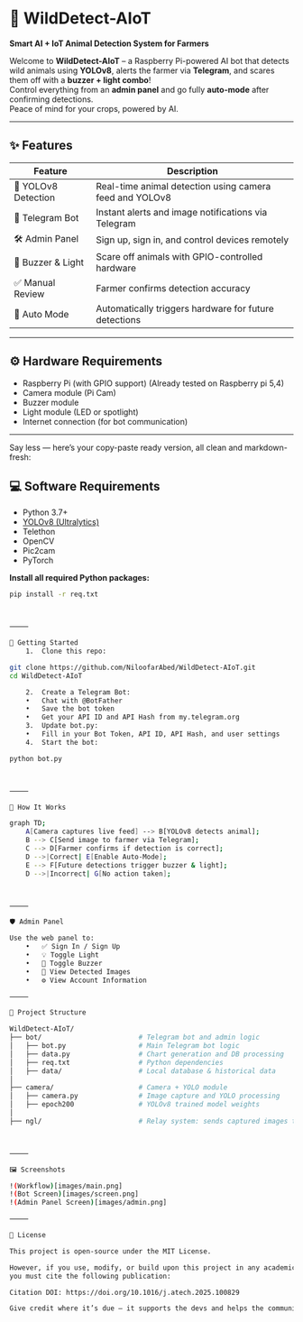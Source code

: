 # 🐾 WildDetect-AIoT  
**Smart AI + IoT Animal Detection System for Farmers**

Welcome to **WildDetect-AIoT** – a Raspberry Pi-powered AI bot that detects wild animals using **YOLOv8**, alerts the farmer via **Telegram**, and scares them off with a **buzzer + light combo**!  
Control everything from an **admin panel** and go fully **auto-mode** after confirming detections.  
Peace of mind for your crops, powered by AI.

---

## ✨ Features

| Feature | Description |
|--------|-------------|
| 🧠 YOLOv8 Detection | Real-time animal detection using camera feed and YOLOv8 |
| 📲 Telegram Bot | Instant alerts and image notifications via Telegram |
| 🛠️ Admin Panel | Sign up, sign in, and control devices remotely |
| 🔔 Buzzer & Light | Scare off animals with GPIO-controlled hardware |
| ✅ Manual Review | Farmer confirms detection accuracy |
| 🤖 Auto Mode | Automatically triggers hardware for future detections |

---

## ⚙️ Hardware Requirements

- Raspberry Pi (with GPIO support) (Already tested on Raspberry pi 5,4)
- Camera module (Pi Cam)
- Buzzer module
- Light module (LED or spotlight)
- Internet connection (for bot communication)

---

Say less — here’s your copy-paste ready version, all clean and markdown-fresh:

## 💻 Software Requirements

- Python 3.7+
- [YOLOv8 (Ultralytics)](https://github.com/ultralytics/ultralytics)
- Telethon  
- OpenCV  
- Pic2cam  
- PyTorch  

**Install all required Python packages:**
```bash
pip install -r req.txt



⸻

🚀 Getting Started
	1.	Clone this repo:

git clone https://github.com/NiloofarAbed/WildDetect-AIoT.git
cd WildDetect-AIoT

	2.	Create a Telegram Bot:
	•	Chat with @BotFather
	•	Save the bot token
	•	Get your API ID and API Hash from my.telegram.org
	3.	Update bot.py:
	•	Fill in your Bot Token, API ID, API Hash, and user settings
	4.	Start the bot:

python bot.py



⸻

🧪 How It Works

graph TD;
    A[Camera captures live feed] --> B[YOLOv8 detects animal];
    B --> C[Send image to farmer via Telegram];
    C --> D[Farmer confirms if detection is correct];
    D -->|Correct| E[Enable Auto-Mode];
    E --> F[Future detections trigger buzzer & light];
    D -->|Incorrect| G[No action taken];



⸻

🛡 Admin Panel

Use the web panel to:
	•	✅ Sign In / Sign Up
	•	💡 Toggle Light
	•	🔔 Toggle Buzzer
	•	📸 View Detected Images
	•	⚙️ View Account Information

⸻

📁 Project Structure

WildDetect-AIoT/
├── bot/                        # Telegram bot and admin logic
│   ├── bot.py                  # Main Telegram bot logic
│   ├── data.py                 # Chart generation and DB processing
│   ├── req.txt                 # Python dependencies
│   ├── data/                   # Local database & historical data
│
├── camera/                     # Camera + YOLO module
│   ├── camera.py               # Image capture and YOLO processing
│   ├── epoch200                # YOLOv8 trained model weights
│
├── ngl/                        # Relay system: sends captured images to bot



⸻

🖼️ Screenshots

!(Workflow)[images/main.png]
!(Bot Screen)[images/screen.png]
!(Admin Panel Screen)[images/admin.png]

⸻

📝 License

This project is open-source under the MIT License.

However, if you use, modify, or build upon this project in any academic, research, or commercial setting,
you must cite the following publication:

Citation DOI: https://doi.org/10.1016/j.atech.2025.100829

Give credit where it’s due — it supports the devs and helps the community thrive!